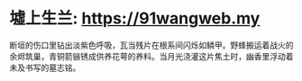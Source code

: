 # 墟上生兰: https://91wangweb.my
断垣的伤口里钻出淡紫色呼吸，瓦当残片在根系间闪烁如鳞甲。野蜂搬运着战火的余烬筑巢，青铜箭镞锈成供养花萼的养料。当月光浇灌这片焦土时，幽香里浮动着未及书写的墓志铭。
